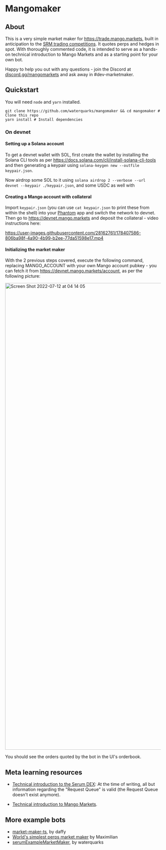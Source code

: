 # Mangomaker

## About

This is a very simple market maker for https://trade.mango.markets, built in anticipation to the [SRM trading competitions](https://twitter.com/mangomarkets/status/1545076351509712896). It quotes perps and hedges in spot. With thoroughly commented code, it is intended to serve as a hands-on technical introduction to Mango Markets and as a starting point for your own bot.

Happy to help you out with any questions - join the Discord at [discord.gg/mangomarkets](https://discord.gg/mangomarkets) and ask away in #dev-marketmaker.

## Quickstart

You will need `node` and `yarn` installed.

```shell
git clone https://github.com/waterquarks/mangomaker && cd mangomaker # Clone this repo
yarn install # Install dependencies
```

### On devnet

#### Setting up a Solana account

To get a devnet wallet with SOL, first create the wallet by installing the Solana CLI tools as per https://docs.solana.com/cli/install-solana-cli-tools and then generating a keypair using `solana-keygen new --outfile keypair.json`.

 Now airdrop some SOL to it using `solana airdrop 2 --verbose --url devnet --keypair ./keypair.json`, and some USDC as well with 

#### Creating a Mango account with collateral

Import `keypair.json` (you can use `cat keypair.json` to print these from within the shell) into your [Phantom](https://phantom.app) app and switch the network to devnet. Then go to https://devnet.mango.markets and deposit the collateral - video instructions here:

https://user-images.githubusercontent.com/28162761/178407586-806ba98f-4a90-4b99-b2ee-77da51598e17.mp4

#### Initializing the market maker

With the 2 previous steps covered, execute the following command, replacing MANGO_ACCOUNT with your own Mango account pubkey - you can fetch it from https://devnet.mango.markets/account, as per the following picture:

<img width="1512" alt="Screen Shot 2022-07-12 at 04 14 05" src="https://user-images.githubusercontent.com/28162761/178407428-296584d5-6e29-4281-be30-ec3b21c5993c.png">

You should see the orders quoted by the bot in the UI's orderbook.

## Meta learning resources

- [Technical introduction to the Serum DEX](https://docs.google.com/document/d/1isGJES4jzQutI0GtQGuqtrBUqeHxl_xJNXdtOv4SdII):
At the time of writing, all but information regarding the "Request Queue" is valid (the Request Queue doesn't exist anymore).

- [Technical introduction to Mango Markets](https://www.notion.so/mango-markets/Technical-Intro-to-Mango-Markets-15a650e4799e41c8bfc043fbf079e6f9).

## More example bots

- [market-maker-ts](https://github.com/blockworks-foundation/market-maker-ts), by daffy
- [World's simplest perps market maker](https://github.com/blockworks-foundation/mango-client-v3/blob/main/src/scripts/benchmarkOrders.ts) by Maximilian
- [serumExampleMarketMaker](https://github.com/blockworks-foundation/mango-client-v3/blob/main/src/scripts/serumExampleMarketMaker.ts), by waterquarks
